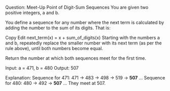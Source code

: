 Question: Meet-Up Point of Digit-Sum Sequences
You are given two positive integers, a and b.

You define a sequence for any number where the next term is calculated by adding the number to the sum of its digits. That is:

Copy
Edit
next_term(x) = x + sum_of_digits(x)
Starting with the numbers a and b, repeatedly replace the smaller number with its next term (as per the rule above), until both numbers become equal.

Return the number at which both sequences meet for the first time.


Input: a = 471, b = 480
Output: 507

Explanation:
Sequence for 471: 471 → 483 → 498 → 519 → **507** ...
Sequence for 480: 480 → 492 → **507** ...
They meet at 507.
